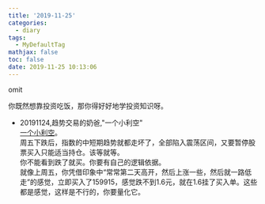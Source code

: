```yaml
---
title: '2019-11-25'
categories:
  - diary
tags:
  - MyDefaultTag
mathjax: false
toc: false
date: 2019-11-25 10:13:06
---
```

omit
<!--more-->

你既然想靠投资吃饭，那你得好好地学投资知识呀。  

* 20191124,趋势交易的奶爸,"一个小利空"  
[一个小利空](https://mp.weixin.qq.com/s/ioZxkPzUCUaTrRemA-QXEQ)。  
周五下跌后，指数的中短期趋势就都走坏了，全部陷入震荡区间，又要暂停股票买入只能适当持仓。该等就等。  
你不能看到跌了就买。你要有自己的逻辑依据。  
就像上周五，你凭借印象中“常常第二天高开，然后上涨一些，然后就一路低走”的感觉，立即买入了159915，感觉跌不到1.6元，就在1.6挂了买入单。这些都是感觉，这样是不行的，你要量化它。  
